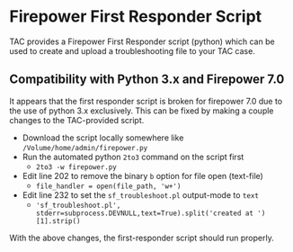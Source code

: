 # Firepower First Responder Script

TAC provides a Firepower First Responder script (python) which can be used to create and upload a troubleshooting file to your TAC case.

## Compatibility with Python 3.x and Firepower 7.0

It appears that the first responder script is broken for firepower 7.0 due to the use of python 3.x exclusively. 
This can be fixed by making a couple changes to the TAC-provided script.

* Download the script locally somewhere like `/Volume/home/admin/firepower.py`
* Run the automated python `2to3` command on the script first
  * `2to3 -w firepower.py`
* Edit line 202 to remove the binary `b` option for file open (text-file)
  * `file_handler = open(file_path, 'w+')`
* Edit line 232 to set the `sf_troubleshoot.pl` output-mode to `text`
  * `'sf_troubleshoot.pl', stderr=subprocess.DEVNULL,text=True).split('created at ')[1].strip()`

With the above changes, the first-responder script should run properly.
